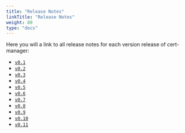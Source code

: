 ```yaml
---
title: "Release Notes"
linkTitle: "Release Notes"
weight: 80
type: "docs"
---
```


Here you will a link to all release notes for each version release of
cert-manager:

- [`v0.1`](./release-notes-0.1/)
- [`v0.2`](./release-notes-0.2/)
- [`v0.3`](./release-notes-0.3/)
- [`v0.4`](./release-notes-0.4/)
- [`v0.5`](./release-notes-0.5/)
- [`v0.6`](./release-notes-0.6/)
- [`v0.7`](./release-notes-0.7/)
- [`v0.8`](./release-notes-0.8/)
- [`v0.9`](./release-notes-0.9/)
- [`v0.10`](./release-notes-0.10/)
- [`v0.11`](./release-notes-0.11/)
